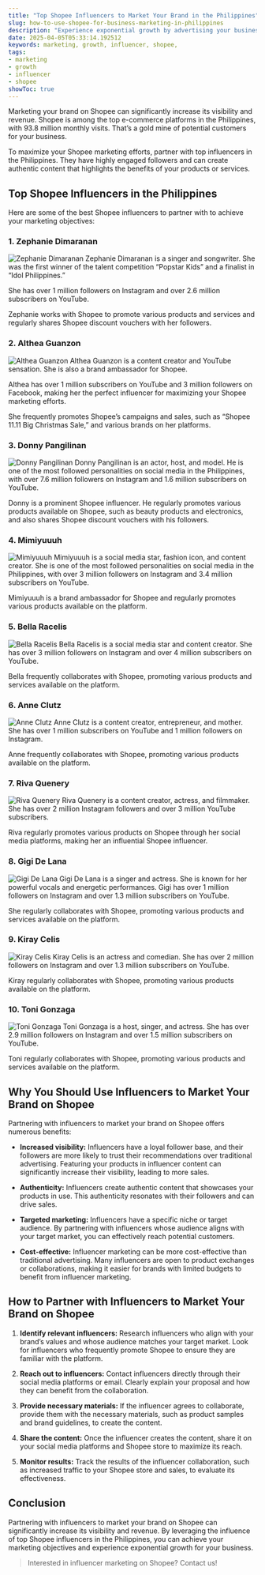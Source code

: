 ```yaml
---
title: "Top Shopee Influencers to Market Your Brand in the Philippines"
slug: how-to-use-shopee-for-business-marketing-in-philippines
description: "Experience exponential growth by advertising your business on Shopee through top influencers in the Philippines."
date: 2025-04-05T05:33:14.192512
keywords: marketing, growth, influencer, shopee,
tags:
- marketing
- growth
- influencer
- shopee
showToc: true
---
```


Marketing your brand on Shopee can significantly increase its visibility and revenue. Shopee is among the top e-commerce platforms in the Philippines, with 93.8 million monthly visits. That’s a gold mine of potential customers for your business. 

To maximize your Shopee marketing efforts, partner with top influencers in the Philippines. They have highly engaged followers and can create authentic content that highlights the benefits of your products or services.

## Top Shopee Influencers in the Philippines

Here are some of the best Shopee influencers to partner with to achieve your marketing objectives:

### 1. Zephanie Dimaranan
![Zephanie Dimaranan](https://static1.tildacdn.com/tild3436-6638-4934-b864-373038353836/zephanie.jpg)
Zephanie Dimaranan is a singer and songwriter. She was the first winner of the talent competition “Popstar Kids” and a finalist in “Idol Philippines.” 

She has over 1 million followers on Instagram and over 2.6 million subscribers on YouTube. 

Zephanie works with Shopee to promote various products and services and regularly shares Shopee discount vouchers with her followers.

### 2. Althea Guanzon
![Althea Guanzon](https://static1.tildacdn.com/tild3430-6333-4234-a462-356339363034/althea.jpg)
Althea Guanzon is a content creator and YouTube sensation. She is also a brand ambassador for Shopee. 

Althea has over 1 million subscribers on YouTube and 3 million followers on Facebook, making her the perfect influencer for maximizing your Shopee marketing efforts. 

She frequently promotes Shopee’s campaigns and sales, such as “Shopee 11.11 Big Christmas Sale,” and various brands on her platforms.

### 3. Donny Pangilinan
![Donny Pangilinan](https://static1.tildacdn.com/tild3737-3130-4333-b166-363035316563/donny.jpg)
Donny Pangilinan is an actor, host, and model. He is one of the most followed personalities on social media in the Philippines, with over 7.6 million followers on Instagram and 1.6 million subscribers on YouTube. 

Donny is a prominent Shopee influencer. He regularly promotes various products available on Shopee, such as beauty products and electronics, and also shares Shopee discount vouchers with his followers. 

### 4. Mimiyuuuh
![Mimiyuuuh](https://static1.tildacdn.com/tild3131-3535-4661-b366-383865613563/mimiyuuuh.jpg)
Mimiyuuuh is a social media star, fashion icon, and content creator. She is one of the most followed personalities on social media in the Philippines, with over 3 million followers on Instagram and 3.4 million subscribers on YouTube. 

Mimiyuuuh is a brand ambassador for Shopee and regularly promotes various products available on the platform. 

### 5. Bella Racelis
![Bella Racelis](https://static1.tildacdn.com/tild3938-6364-4336-b861-353636636531/bella.jpg)
Bella Racelis is a social media star and content creator. She has over 3 million followers on Instagram and over 4 million subscribers on YouTube. 

Bella frequently collaborates with Shopee, promoting various products and services available on the platform.

### 6. Anne Clutz
![Anne Clutz](https://static1.tildacdn.com/tild3132-6365-4565-b632-343261666433/anne.jpg)
Anne Clutz is a content creator, entrepreneur, and mother. She has over 1 million subscribers on YouTube and 1 million followers on Instagram. 

Anne frequently collaborates with Shopee, promoting various products available on the platform. 

### 7. Riva Quenery
![Riva Quenery](https://static1.tildacdn.com/tild3861-6432-4332-b765-366239363030/riva.jpg)
Riva Quenery is a content creator, actress, and filmmaker. She has over 2 million Instagram followers and over 3 million YouTube subscribers. 

Riva regularly promotes various products on Shopee through her social media platforms, making her an influential Shopee influencer.

### 8. Gigi De Lana
![Gigi De Lana](https://static1.tildacdn.com/tild3666-6166-4363-b765-336561383138/gigi.jpg)
Gigi De Lana is a singer and actress. She is known for her powerful vocals and energetic performances. Gigi has over 1 million followers on Instagram and over 1.3 million subscribers on YouTube. 

She regularly collaborates with Shopee, promoting various products and services available on the platform.

### 9. Kiray Celis
![Kiray Celis](https://static1.tildacdn.com/tild3037-3833-4233-a463-353663643739/kiray.jpg)
Kiray Celis is an actress and comedian. She has over 2 million followers on Instagram and over 1.3 million subscribers on YouTube. 

Kiray regularly collaborates with Shopee, promoting various products available on the platform. 

### 10. Toni Gonzaga
![Toni Gonzaga](https://static1.tildacdn.com/tild6631-6437-4536-b264-646335353938/tonigonzaga.jpg)
Toni Gonzaga is a host, singer, and actress. She has over 2.9 million followers on Instagram and over 1.5 million subscribers on YouTube. 

Toni regularly collaborates with Shopee, promoting various products and services available on the platform.

## Why You Should Use Influencers to Market Your Brand on Shopee

Partnering with influencers to market your brand on Shopee offers numerous benefits:

- **Increased visibility:** Influencers have a loyal follower base, and their followers are more likely to trust their recommendations over traditional advertising. Featuring your products in influencer content can significantly increase their visibility, leading to more sales.

- **Authenticity:** Influencers create authentic content that showcases your products in use. This authenticity resonates with their followers and can drive sales.

- **Targeted marketing:** Influencers have a specific niche or target audience. By partnering with influencers whose audience aligns with your target market, you can effectively reach potential customers.

- **Cost-effective:** Influencer marketing can be more cost-effective than traditional advertising. Many influencers are open to product exchanges or collaborations, making it easier for brands with limited budgets to benefit from influencer marketing.

## How to Partner with Influencers to Market Your Brand on Shopee

1. **Identify relevant influencers:** Research influencers who align with your brand’s values and whose audience matches your target market. Look for influencers who frequently promote Shopee to ensure they are familiar with the platform.

2. **Reach out to influencers:** Contact influencers directly through their social media platforms or email. Clearly explain your proposal and how they can benefit from the collaboration.

3. **Provide necessary materials:** If the influencer agrees to collaborate, provide them with the necessary materials, such as product samples and brand guidelines, to create the content.

4. **Share the content:** Once the influencer creates the content, share it on your social media platforms and Shopee store to maximize its reach.

5. **Monitor results:** Track the results of the influencer collaboration, such as increased traffic to your Shopee store and sales, to evaluate its effectiveness.

## Conclusion

Partnering with influencers to market your brand on Shopee can significantly increase its visibility and revenue. By leveraging the influence of top Shopee influencers in the Philippines, you can achieve your marketing objectives and experience exponential growth for your business.

> Interested in influencer marketing on Shopee? Contact us!